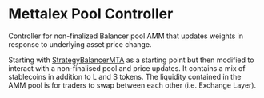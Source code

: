 # Mettalex Pool Controller

Controller for non-finalized Balancer pool AMM that updates weights in response to underlying asset price change.

Starting with [StrategyBalancerMTA](https://etherscan.io/address/0x15f8afe8e14a91814808fb14cdf25feca4bd835a#code) as a starting point but then modified to interact with a non-finalised pool and price updates.
It contains a mix of stablecoins in addition to  L and S tokens. The liquidity contained in the AMM pool is for traders to swap between each other (i.e. Exchange Layer).

